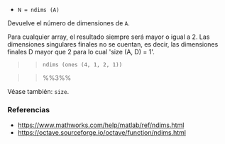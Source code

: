 * `N = ndims (A)`

Devuelve el número de dimensiones de `A`.

Para cualquier array, el resultado siempre será mayor o igual a 2.
Las dimensiones singulares finales no se cuentan, es decir, las dimensiones finales
D mayor que 2 para lo cual 'size (A, D) = 1'.

>> `ndims (ones (4, 1, 2, 1))`

>> %%3%%

Véase también: `size`.

### Referencias

* https://www.mathworks.com/help/matlab/ref/ndims.html
* https://octave.sourceforge.io/octave/function/ndims.html

